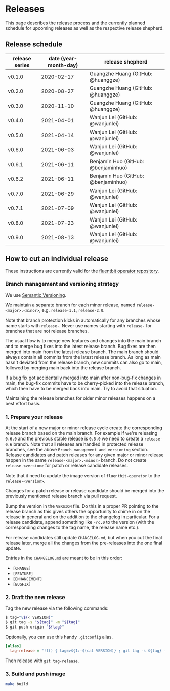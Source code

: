 # Releases

This page describes the release process and the currently planned schedule for upcoming releases as well as the respective release shepherd.

## Release schedule

| release series | date  (year-month-day) | release shepherd                            |
|----------------|--------------------------------------------|---------------------------------------------|
| v0.1.0           | 2020-02-17                                 | Guangzhe Huang (GitHub: @huanggze) |
| v0.2.0           | 2020-08-27                                 | Guangzhe Huang (GitHub: @huanggze)         |
| v0.3.0           | 2020-11-10                                 | Guangzhe Huang (GitHub: @huanggze)     |
| v0.4.0           | 2021-04-01                                 | Wanjun Lei (GitHub: @wanjunlei) |
| v0.5.0           | 2021-04-14                                 | Wanjun Lei (GitHub: @wanjunlei)         |
| v0.6.0           | 2021-06-03                                 | Wanjun Lei (GitHub: @wanjunlei)         |
| v0.6.1           | 2021-06-11                                 | Benjamin Huo (GitHub: @benjaminhuo)         |
| v0.6.2           | 2021-06-11                                 | Benjamin Huo (GitHub: @benjaminhuo)     |
| v0.7.0           | 2021-06-29                                 | Wanjun Lei (GitHub: @wanjunlei)         |
| v0.7.1           | 2021-07-09                                 | Wanjun Lei (GitHub: @wanjunlei)         |
| v0.8.0           | 2021-07-23                                 | Wanjun Lei (GitHub: @wanjunlei)         |
| v0.9.0           | 2021-08-13                                 | Wanjun Lei (GitHub: @wanjunlei)         |

## How to cut an individual release

These instructions are currently valid for the [fluentbit operator repository](https://github.com/kubesphere/fluentbit-operator.git).
### Branch management and versioning strategy

We use [Semantic Versioning](https://semver.org/).

We maintain a separate branch for each minor release, named `release-<major>.<minor>`, e.g. `release-1.1`, `release-2.0`.

Note that branch protection kicks in automatically for any branches whose name starts with `release-`. Never use names starting with `release-` for branches that are not release branches.

The usual flow is to merge new features and changes into the main branch and to merge bug fixes into the latest release branch. Bug fixes are then merged into main from the latest release branch. The main branch should always contain all commits from the latest release branch. As long as main hasn't deviated from the release branch, new commits can also go to main, followed by merging main back into the release branch.

If a bug fix got accidentally merged into main after non-bug-fix changes in main, the bug-fix commits have to be cherry-picked into the release branch, which then have to be merged back into main. Try to avoid that situation.

Maintaining the release branches for older minor releases happens on a best effort basis.

### 1. Prepare your release

At the start of a new major or minor release cycle create the corresponding release branch based on the main branch. 
For example if we're releasing `0.6.0` and the previous stable release is `0.5.0` we need to create a `release-0.6` branch. 
Note that all releases are handled in protected release branches, see the above `Branch management and versioning` section. 
Release candidates and patch releases for any given major or minor release happen in the same `release-<major>.<minor>` branch. 
Do not create `release-<version>` for patch or release candidate releases.

Note that it need to update the image version of `fluentbit-operator` to the `release-<version>`.

Changes for a patch release or release candidate should be merged into the previously mentioned release branch via pull request.

Bump the version in the `VERSION` file. Do this in a proper PR pointing to the release branch as this gives others the opportunity to chime in on the release in general and on the addition to the changelog in particular. 
For a release candidate, append something like `-rc.0` to the version (with the corresponding changes to the tag name, the release name etc.).

For release candidates still update `CHANGELOG.md`, but when you cut the final release later, merge all the changes from the pre-releases into the one final update.

Entries in the `CHANGELOG.md` are meant to be in this order:

* `[CHANGE]`
* `[FEATURE]`
* `[ENHANCEMENT]`
* `[BUGFIX]`

### 2. Draft the new release

Tag the new release via the following commands:

```bash
$ tag="v$(< VERSION)"
$ git tag -s "${tag}" -m "${tag}"
$ git push origin "${tag}"
```

Optionally, you can use this handy `.gitconfig` alias.

```ini
[alias]
  tag-release = "!f() { tag=v${1:-$(cat VERSION)} ; git tag -s ${tag} -m ${tag} && git push origin ${tag}; }; f"
```

Then release with `git tag-release`.

### 3. Build and push image

```bash
make build
```